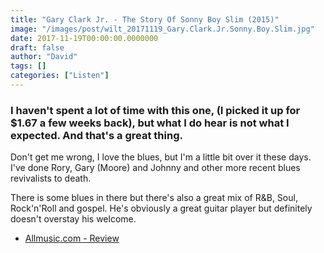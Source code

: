 ```yaml
---
title: "Gary Clark Jr. - The Story Of Sonny Boy Slim (2015)"
image: "/images/post/wilt_20171119_Gary.Clark.Jr.Sonny.Boy.Slim.jpg"
date: 2017-11-19T00:00:00.0000000
draft: false
author: "David"
tags: []
categories: ["Listen"]
---
```

### I haven't spent a lot of time with this one, (I picked it up for $1.67 a few weeks back), but what I do hear is not what I expected. And that's a great thing.

 Don't get me wrong, I love the blues, but I'm a little bit over it these days. I've done Rory, Gary (Moore) and Johnny and other more recent blues revivalists to death.

 There is some blues in there but there's also a great mix of R&B, Soul, Rock'n'Roll and gospel. He's obviously a great guitar player but definitely doesn't overstay his welcome. 

-  [Allmusic.com - Review](https://www.allmusic.com/album/the-story-of-sonny-boy-slim-mw0002865866)